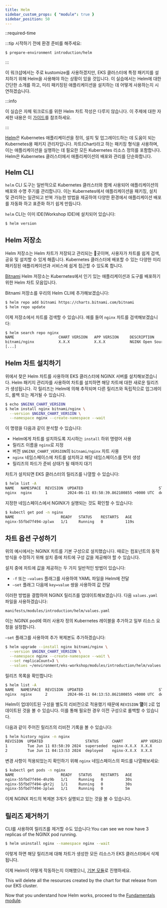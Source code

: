 ```yaml
---
title: Helm
sidebar_custom_props: { "module": true }
sidebar_position: 50
---
```


::required-time

:::tip 시작하기 전에
환경 준비를 해주세요:

```bash timeout=600 wait=10
$ prepare-environment introduction/helm
```

:::

이 워크샵에서는 주로 kustomize를 사용하겠지만, EKS 클러스터에 특정 패키지를 설치하기 위해 Helm을 사용해야 하는 상황이 있을 것입니다. 이 실습에서는 Helm에 대한 간단한 소개를 하고, 미리 패키징된 애플리케이션을 설치하는 데 어떻게 사용하는지 시연하겠습니다.

:::info

이 실습은 자체 워크로드를 위한 Helm 차트 작성은 다루지 않습니다. 이 주제에 대한 자세한 내용은 이 [가이드](https://helm.sh/docs/chart_template_guide/)를 참조하세요.

:::

[Helm](https://helm.sh/)은 Kubernetes 애플리케이션을 정의, 설치 및 업그레이드하는 데 도움이 되는 Kubernetes용 패키지 관리자입니다. 차트(Chart)라고 하는 패키징 형식을 사용하며, 이는 애플리케이션을 실행하는 데 필요한 모든 Kubernetes 리소스 정의를 포함합니다. Helm은 Kubernetes 클러스터에서 애플리케이션의 배포와 관리를 단순화합니다.

## Helm CLI

`helm` CLI 도구는 일반적으로 Kubernetes 클러스터와 함께 사용되어 애플리케이션의 배포와 수명 주기를 관리합니다. 이는 Kubernetes에서 애플리케이션을 패키징, 설치 및 관리하는 일관되고 반복 가능한 방법을 제공하여 다양한 환경에서 애플리케이션 배포를 자동화 하고 표준화 하기 쉽게 만듭니다.

`helm` CLI는 이미 IDE(Workshop IDE)에 설치되어 있습니다:

```bash
$ helm version
```

## Helm 저장소

Helm 저장소는 Helm 차트가 저장되고 관리되는 곳이며, 사용자가 차트를 쉽게 검색, 공유 및 설치할 수 있게 해줍니다. Kubernetes 클러스터에 배포할 수 있는 다양한 미리 패키징된 애플리케이션과 서비스에 쉽게 접근할 수 있도록 합니다.

[Bitnami](https://github.com/bitnami/charts) Helm 저장소는 Kubernetes에서 인기 있는 애플리케이션과 도구를 배포하기 위한 Helm 차트 모음입니다.

Bitnami 저장소를 우리의 Helm CLI에 추가해보겠습니다:

```bash
$ helm repo add bitnami https://charts.bitnami.com/bitnami
$ helm repo update
```

이제 저장소에서 차트를 검색할 수 있습니다. 예를 들어 `nginx` 차트를 검색해보겠습니다:

```bash
$ helm search repo nginx
NAME                    CHART VERSION   APP VERSION     DESCRIPTION
bitnami/nginx           X.X.X           X.X.X           NGINX Open Source is a web server that can be a...
[...]
```

## Helm 차트 설치하기

위에서 찾은 Helm 차트를 사용하여 EKS 클러스터에 NGINX 서버를 설치해보겠습니다. Helm 패키지 관리자를 사용하여 차트를 설치하면 해당 차트에 대한 새로운 릴리즈가 생성됩니다. 각 릴리즈는 Helm에 의해 추적되며 다른 릴리즈와 독립적으로 업그레이드, 롤백 또는 제거될 수 있습니다.

```bash
$ echo $NGINX_CHART_VERSION
$ helm install nginx bitnami/nginx \
  --version $NGINX_CHART_VERSION \
  --namespace nginx --create-namespace --wait
```

이 명령을 다음과 같이 분석할 수 있습니다:

- Helm에게 차트를 설치하도록 지시하는 `install` 하위 명령어 사용
- 릴리즈 이름을 `nginx`로 지정
- 버전 `$NGINX_CHART_VERSION`의 `bitnami/nginx` 차트 사용
- `nginx` 네임스페이스에 차트를 설치하고 해당 네임스페이스를 먼저 생성
- 릴리즈의 파드가 준비 상태가 될 때까지 대기

차트가 설치되면 EKS 클러스터의 릴리즈를 나열할 수 있습니다:

```bash
$ helm list -A
NAME   NAMESPACE  REVISION  UPDATED                                  STATUS    CHART         APP VERSION
nginx  nginx      1         2024-06-11 03:58:39.862100855 +0000 UTC  deployed  nginx-X.X.X   X.X.X
```

지정한 네임스페이스에서 NGINX가 실행되는 것도 확인할 수 있습니다:

```bash
$ kubectl get pod -n nginx
NAME                     READY   STATUS    RESTARTS   AGE
nginx-55fbd7f494-zplwx   1/1     Running   0          119s
```

## 차트 옵션 구성하기

위의 예시에서는 NGINX 차트를 기본 구성으로 설치했습니다. 때로는 컴포넌트의 동작 방식을 수정하기 위해 설치 중에 차트에 구성 값을 제공해야 할 수 있습니다.

설치 중에 차트에 값을 제공하는 두 가지 일반적인 방법이 있습니다:

- `-f` 또는 `—values` 플래그를 사용하여 YAML 파일을 Helm에 전달
- `—set` 플래그 다음에 `key=value` 쌍을 사용하여 값 전달

이러한 방법을 결합하여 NGINX 릴리즈를 업데이트해보겠습니다. 다음 `values.yaml` 파일을 사용하겠습니다:

```file
manifests/modules/introduction/helm/values.yaml
```

이는 NGINX pod에 여러 사용자 정의 Kubernetes 레이블을 추가하고 일부 리소스 요청을 설정합니다.

`—set` 플래그를 사용하여 추가 복제본도 추가하겠습니다:

```bash
$ helm upgrade --install nginx bitnami/nginx \
  --version $NGINX_CHART_VERSION \
  --namespace nginx --create-namespace --wait \
  --set replicaCount=3 \
  --values ~/environment/eks-workshop/modules/introduction/helm/values.yaml
```

릴리즈 목록을 확인합니다:

```bash
$ helm list -A
NAME   NAMESPACE  REVISION  UPDATED                                  STATUS    CHART         APP VERSION
nginx  nginx      2         2024-06-11 04:13:53.862100855 +0000 UTC  deployed  nginx-X.X.X   X.X.X
```

Helm이 업데이트된 구성을 별도의 리비전으로 적용했기 때문에 `REVISION` **열**이 `2`로 업데이트된 것을 볼 수 있습니다. 이를 통해 필요한 경우 이전 구성으로 롤백할 수 있습니다.

다음과 같이 주어진 릴리즈의 리비전 기록을 볼 수 있습니다:

```bash
$ helm history nginx -n nginx
REVISION  UPDATED                   STATUS      CHART        APP VERSION  DESCRIPTION
1         Tue Jun 11 03:58:39 2024  superseded  nginx-X.X.X  X.X.X       Install complete
2         Tue Jun 11 04:13:53 2024  deployed    nginx-X.X.X  X.X.X       Upgrade complete
```

변경 사항이 적용되었는지 확인하기 위해 `nginx` 네임스페이스의 파드를 나열해보세요:

```bash
$ kubectl get pods -n nginx
NAME                     READY   STATUS    RESTARTS   AGE
nginx-55fbd7f494-4hz9b   1/1     Running   0          30s
nginx-55fbd7f494-gkr2j   1/1     Running   0          30s
nginx-55fbd7f494-zplwx   1/1     Running   0          5m
```

이제 NGINX 파드의 복제본 3개가 실행되고 있는 것을 볼 수 있습니다.

## 릴리즈 제거하기

CLI를 사용하여 릴리즈를 제거할 수도 있습니다:You can see we now have 3 replicas of the NGINX pod running.

```bash
$ helm uninstall nginx --namespace nginx --wait
```

이렇게 하면 해당 릴리즈에 대해 차트가 생성한 모든 리소스가 EKS 클러스터에서 삭제됩니다.

이제 Helm이 어떻게 작동하는지 이해했으니, [기본 모듈](/docs/fundamentals)로 진행하세요.

This will delete all the resources created by the chart for that release from our EKS cluster.

Now that you understand how Helm works, proceed to the [Fundamentals module](/docs/fundamentals).